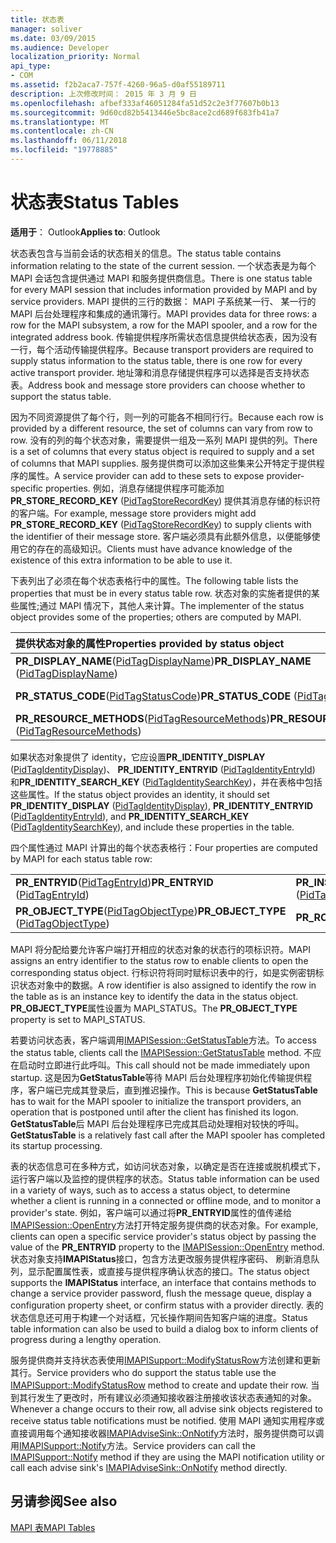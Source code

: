 ```yaml
---
title: 状态表
manager: soliver
ms.date: 03/09/2015
ms.audience: Developer
localization_priority: Normal
api_type:
- COM
ms.assetid: f2b2aca7-757f-4260-96a5-d0af55189711
description: 上次修改时间： 2015 年 3 月 9 日
ms.openlocfilehash: afbef333af46051284fa51d52c2e3f77607b0b13
ms.sourcegitcommit: 9d60cd82b5413446e5bc8ace2cd689f683fb41a7
ms.translationtype: MT
ms.contentlocale: zh-CN
ms.lasthandoff: 06/11/2018
ms.locfileid: "19778885"
---
```

# <a name="status-tables"></a><span data-ttu-id="cbf5f-103">状态表</span><span class="sxs-lookup"><span data-stu-id="cbf5f-103">Status Tables</span></span>

  
  
<span data-ttu-id="cbf5f-104">**适用于**： Outlook</span><span class="sxs-lookup"><span data-stu-id="cbf5f-104">**Applies to**: Outlook</span></span> 
  
<span data-ttu-id="cbf5f-105">状态表包含与当前会话的状态相关的信息。</span><span class="sxs-lookup"><span data-stu-id="cbf5f-105">The status table contains information relating to the state of the current session.</span></span> <span data-ttu-id="cbf5f-106">一个状态表是为每个 MAPI 会话包含提供通过 MAPI 和服务提供商信息。</span><span class="sxs-lookup"><span data-stu-id="cbf5f-106">There is one status table for every MAPI session that includes information provided by MAPI and by service providers.</span></span> <span data-ttu-id="cbf5f-107">MAPI 提供的三行的数据： MAPI 子系统某一行、 某一行的 MAPI 后台处理程序和集成的通讯簿行。</span><span class="sxs-lookup"><span data-stu-id="cbf5f-107">MAPI provides data for three rows: a row for the MAPI subsystem, a row for the MAPI spooler, and a row for the integrated address book.</span></span> <span data-ttu-id="cbf5f-108">传输提供程序所需状态信息提供给状态表，因为没有一行，每个活动传输提供程序。</span><span class="sxs-lookup"><span data-stu-id="cbf5f-108">Because transport providers are required to supply status information to the status table, there is one row for every active transport provider.</span></span> <span data-ttu-id="cbf5f-109">地址簿和消息存储提供程序可以选择是否支持状态表。</span><span class="sxs-lookup"><span data-stu-id="cbf5f-109">Address book and message store providers can choose whether to support the status table.</span></span> 
  
<span data-ttu-id="cbf5f-110">因为不同资源提供了每个行，则一列的可能各不相同行行。</span><span class="sxs-lookup"><span data-stu-id="cbf5f-110">Because each row is provided by a different resource, the set of columns can vary from row to row.</span></span> <span data-ttu-id="cbf5f-111">没有的列的每个状态对象，需要提供一组及一系列 MAPI 提供的列。</span><span class="sxs-lookup"><span data-stu-id="cbf5f-111">There is a set of columns that every status object is required to supply and a set of columns that MAPI supplies.</span></span> <span data-ttu-id="cbf5f-112">服务提供商可以添加这些集来公开特定于提供程序的属性。</span><span class="sxs-lookup"><span data-stu-id="cbf5f-112">A service provider can add to these sets to expose provider-specific properties.</span></span> <span data-ttu-id="cbf5f-113">例如，消息存储提供程序可能添加**PR_STORE_RECORD_KEY** ([PidTagStoreRecordKey](pidtagstorerecordkey-canonical-property.md)) 提供其消息存储的标识符的客户端。</span><span class="sxs-lookup"><span data-stu-id="cbf5f-113">For example, message store providers might add **PR_STORE_RECORD_KEY** ([PidTagStoreRecordKey](pidtagstorerecordkey-canonical-property.md)) to supply clients with the identifier of their message store.</span></span> <span data-ttu-id="cbf5f-114">客户端必须具有此额外信息，以便能够使用它的存在的高级知识。</span><span class="sxs-lookup"><span data-stu-id="cbf5f-114">Clients must have advance knowledge of the existence of this extra information to be able to use it.</span></span> 
  
<span data-ttu-id="cbf5f-115">下表列出了必须在每个状态表格行中的属性。</span><span class="sxs-lookup"><span data-stu-id="cbf5f-115">The following table lists the properties that must be in every status table row.</span></span> <span data-ttu-id="cbf5f-116">状态对象的实施者提供的某些属性;通过 MAPI 情况下，其他人来计算。</span><span class="sxs-lookup"><span data-stu-id="cbf5f-116">The implementer of the status object provides some of the properties; others are computed by MAPI.</span></span>
  
|<span data-ttu-id="cbf5f-117">**提供状态对象的属性**</span><span class="sxs-lookup"><span data-stu-id="cbf5f-117">**Properties provided by status object**</span></span>|<span data-ttu-id="cbf5f-118">**提供的 MAPI 属性**</span><span class="sxs-lookup"><span data-stu-id="cbf5f-118">**Properties provided by MAPI**</span></span>|
|:-----|:-----|
|<span data-ttu-id="cbf5f-119">**PR_DISPLAY_NAME**([PidTagDisplayName](pidtagdisplayname-canonical-property.md))</span><span class="sxs-lookup"><span data-stu-id="cbf5f-119">**PR_DISPLAY_NAME** ([PidTagDisplayName](pidtagdisplayname-canonical-property.md))</span></span>  <br/> |<span data-ttu-id="cbf5f-120">**PR_PROVIDER_DLL_NAME**([PidTagProviderDllName](pidtagproviderdllname-canonical-property.md))</span><span class="sxs-lookup"><span data-stu-id="cbf5f-120">**PR_PROVIDER_DLL_NAME** ([PidTagProviderDllName](pidtagproviderdllname-canonical-property.md))</span></span>  <br/> |
|<span data-ttu-id="cbf5f-121">**PR_STATUS_CODE**([PidTagStatusCode](pidtagstatuscode-canonical-property.md))</span><span class="sxs-lookup"><span data-stu-id="cbf5f-121">**PR_STATUS_CODE** ([PidTagStatusCode](pidtagstatuscode-canonical-property.md))</span></span>  <br/> |<span data-ttu-id="cbf5f-122">**PR_RESOURCE_FLAGS**([PidTagResourceFlags](pidtagresourceflags-canonical-property.md))</span><span class="sxs-lookup"><span data-stu-id="cbf5f-122">**PR_RESOURCE_FLAGS** ([PidTagResourceFlags](pidtagresourceflags-canonical-property.md))</span></span>  <br/> |
|<span data-ttu-id="cbf5f-123">**PR_RESOURCE_METHODS**([PidTagResourceMethods](pidtagresourcemethods-canonical-property.md))</span><span class="sxs-lookup"><span data-stu-id="cbf5f-123">**PR_RESOURCE_METHODS** ([PidTagResourceMethods](pidtagresourcemethods-canonical-property.md))</span></span>  <br/> |<span data-ttu-id="cbf5f-124">**PR_RESOURCE_TYPE**([PidTagResourceType](pidtagresourcetype-canonical-property.md))</span><span class="sxs-lookup"><span data-stu-id="cbf5f-124">**PR_RESOURCE_TYPE** ([PidTagResourceType](pidtagresourcetype-canonical-property.md))</span></span>  <br/> |
   
<span data-ttu-id="cbf5f-125">如果状态对象提供了 identity，它应设置**PR_IDENTITY_DISPLAY** ([PidTagIdentityDisplay](pidtagidentitydisplay-canonical-property.md))、 **PR_IDENTITY_ENTRYID** ([PidTagIdentityEntryId](pidtagidentityentryid-canonical-property.md)) 和**PR_IDENTITY_SEARCH_KEY** ([PidTagIdentitySearchKey](pidtagidentitysearchkey-canonical-property.md))，并在表格中包括这些属性。</span><span class="sxs-lookup"><span data-stu-id="cbf5f-125">If the status object provides an identity, it should set **PR_IDENTITY_DISPLAY** ([PidTagIdentityDisplay](pidtagidentitydisplay-canonical-property.md)), **PR_IDENTITY_ENTRYID** ([PidTagIdentityEntryId](pidtagidentityentryid-canonical-property.md)), and **PR_IDENTITY_SEARCH_KEY** ([PidTagIdentitySearchKey](pidtagidentitysearchkey-canonical-property.md)), and include these properties in the table.</span></span> 
  
<span data-ttu-id="cbf5f-126">四个属性通过 MAPI 计算出的每个状态表格行：</span><span class="sxs-lookup"><span data-stu-id="cbf5f-126">Four properties are computed by MAPI for each status table row:</span></span>
  
|||
|:-----|:-----|
|<span data-ttu-id="cbf5f-127">**PR_ENTRYID**([PidTagEntryId](pidtagentryid-canonical-property.md))</span><span class="sxs-lookup"><span data-stu-id="cbf5f-127">**PR_ENTRYID** ([PidTagEntryId](pidtagentryid-canonical-property.md))</span></span>  <br/> |<span data-ttu-id="cbf5f-128">**PR_INSTANCE_KEY**([PidTagInstanceKey](pidtaginstancekey-canonical-property.md))</span><span class="sxs-lookup"><span data-stu-id="cbf5f-128">**PR_INSTANCE_KEY** ([PidTagInstanceKey](pidtaginstancekey-canonical-property.md))</span></span>  <br/> |
|<span data-ttu-id="cbf5f-129">**PR_OBJECT_TYPE**([PidTagObjectType](pidtagobjecttype-canonical-property.md))</span><span class="sxs-lookup"><span data-stu-id="cbf5f-129">**PR_OBJECT_TYPE** ([PidTagObjectType](pidtagobjecttype-canonical-property.md))</span></span>  <br/> |<span data-ttu-id="cbf5f-130">**PR_ROWID**([PidTagRowid](pidtagrowid-canonical-property.md))</span><span class="sxs-lookup"><span data-stu-id="cbf5f-130">**PR_ROWID** ([PidTagRowid](pidtagrowid-canonical-property.md))</span></span>  <br/> |
   
<span data-ttu-id="cbf5f-131">MAPI 将分配给要允许客户端打开相应的状态对象的状态行的项标识符。</span><span class="sxs-lookup"><span data-stu-id="cbf5f-131">MAPI assigns an entry identifier to the status row to enable clients to open the corresponding status object.</span></span> <span data-ttu-id="cbf5f-132">行标识符将同时赋标识表中的行，如是实例密钥标识状态对象中的数据。</span><span class="sxs-lookup"><span data-stu-id="cbf5f-132">A row identifier is also assigned to identify the row in the table as is an instance key to identify the data in the status object.</span></span> <span data-ttu-id="cbf5f-133">**PR_OBJECT_TYPE**属性设置为 MAPI_STATUS。</span><span class="sxs-lookup"><span data-stu-id="cbf5f-133">The **PR_OBJECT_TYPE** property is set to MAPI_STATUS.</span></span> 
  
<span data-ttu-id="cbf5f-134">若要访问状态表，客户端调用[IMAPISession::GetStatusTable](imapisession-getstatustable.md)方法。</span><span class="sxs-lookup"><span data-stu-id="cbf5f-134">To access the status table, clients call the [IMAPISession::GetStatusTable](imapisession-getstatustable.md) method.</span></span> <span data-ttu-id="cbf5f-135">不应在启动时立即进行此呼叫。</span><span class="sxs-lookup"><span data-stu-id="cbf5f-135">This call should not be made immediately upon startup.</span></span> <span data-ttu-id="cbf5f-136">这是因为**GetStatusTable**等待 MAPI 后台处理程序初始化传输提供程序，客户端已完成其登录后，直到推迟操作。</span><span class="sxs-lookup"><span data-stu-id="cbf5f-136">This is because **GetStatusTable** has to wait for the MAPI spooler to initialize the transport providers, an operation that is postponed until after the client has finished its logon.</span></span> <span data-ttu-id="cbf5f-137">**GetStatusTable**后 MAPI 后台处理程序已完成其启动处理相对较快的呼叫。</span><span class="sxs-lookup"><span data-stu-id="cbf5f-137">**GetStatusTable** is a relatively fast call after the MAPI spooler has completed its startup processing.</span></span> 
  
<span data-ttu-id="cbf5f-138">表的状态信息可在多种方式，如访问状态对象，以确定是否在连接或脱机模式下，运行客户端以及监控的提供程序的状态。</span><span class="sxs-lookup"><span data-stu-id="cbf5f-138">Status table information can be used in a variety of ways, such as to access a status object, to determine whether a client is running in a connected or offline mode, and to monitor a provider's state.</span></span> <span data-ttu-id="cbf5f-139">例如，客户端可以通过将**PR_ENTRYID**属性的值传递给[IMAPISession::OpenEntry](imapisession-openentry.md)方法打开特定服务提供商的状态对象。</span><span class="sxs-lookup"><span data-stu-id="cbf5f-139">For example, clients can open a specific service provider's status object by passing the value of the **PR_ENTRYID** property to the [IMAPISession::OpenEntry](imapisession-openentry.md) method.</span></span> <span data-ttu-id="cbf5f-140">状态对象支持**IMAPIStatus**接口，包含方法更改服务提供程序密码、 刷新消息队列，显示配置属性表，或直接与提供程序确认状态的接口。</span><span class="sxs-lookup"><span data-stu-id="cbf5f-140">The status object supports the **IMAPIStatus** interface, an interface that contains methods to change a service provider password, flush the message queue, display a configuration property sheet, or confirm status with a provider directly.</span></span> <span data-ttu-id="cbf5f-141">表的状态信息还可用于构建一个对话框，冗长操作期间告知客户端的进度。</span><span class="sxs-lookup"><span data-stu-id="cbf5f-141">Status table information can also be used to build a dialog box to inform clients of progress during a lengthy operation.</span></span> 
  
<span data-ttu-id="cbf5f-142">服务提供商并支持状态表使用[IMAPISupport::ModifyStatusRow](imapisupport-modifystatusrow.md)方法创建和更新其行。</span><span class="sxs-lookup"><span data-stu-id="cbf5f-142">Service providers who do support the status table use the [IMAPISupport::ModifyStatusRow](imapisupport-modifystatusrow.md) method to create and update their row.</span></span> <span data-ttu-id="cbf5f-143">当到其行发生了更改时，所有建议必须通知接收器注册接收该状态表通知的对象。</span><span class="sxs-lookup"><span data-stu-id="cbf5f-143">Whenever a change occurs to their row, all advise sink objects registered to receive status table notifications must be notified.</span></span> <span data-ttu-id="cbf5f-144">使用 MAPI 通知实用程序或直接调用每个通知接收器[IMAPIAdviseSink::OnNotify](imapiadvisesink-onnotify.md)方法时，服务提供商可以调用[IMAPISupport::Notify](imapisupport-notify.md)方法。</span><span class="sxs-lookup"><span data-stu-id="cbf5f-144">Service providers can call the [IMAPISupport::Notify](imapisupport-notify.md) method if they are using the MAPI notification utility or call each advise sink's [IMAPIAdviseSink::OnNotify](imapiadvisesink-onnotify.md) method directly.</span></span> 
  
## <a name="see-also"></a><span data-ttu-id="cbf5f-145">另请参阅</span><span class="sxs-lookup"><span data-stu-id="cbf5f-145">See also</span></span>



[<span data-ttu-id="cbf5f-146">MAPI 表</span><span class="sxs-lookup"><span data-stu-id="cbf5f-146">MAPI Tables</span></span>](mapi-tables.md)

